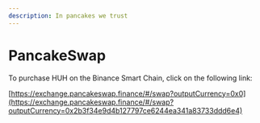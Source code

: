 ```yaml
---
description: In pancakes we trust
---
```


# PancakeSwap

To purchase HUH on the Binance Smart Chain, click on the following link:

[https://exchange.pancakeswap.finance/#/swap?outputCurrency=0x0](https://exchange.pancakeswap.finance/#/swap?outputCurrency=0x2b3f34e9d4b127797ce6244ea341a83733ddd6e4)​
